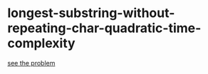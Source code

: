 # longest-substring-without-repeating-char-quadratic-time-complexity

[see the problem](https://leetcode.com/problems/longest-substring-without-repeating-characters/)
